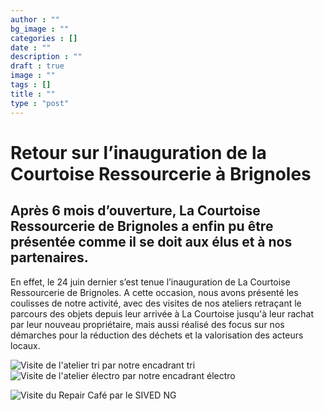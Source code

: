 ```yaml
---
author : ""
bg_image : ""
categories : []
date : ""
description : ""
draft : true
image : ""
tags : []
title : ""
type : "post"
---
```


# Retour sur l’inauguration de la Courtoise Ressourcerie à Brignoles

## Après 6 mois d’ouverture, La Courtoise Ressourcerie de Brignoles a enfin pu être présentée comme il se doit aux élus et à nos partenaires.

En effet, le 24 juin dernier s’est tenue l’inauguration de La Courtoise Ressourcerie de Brignoles. A cette occasion, nous avons présenté les coulisses de notre activité, avec des visites de nos ateliers retraçant le parcours des objets depuis leur arrivée à La Courtoise jusqu'à leur rachat par leur nouveau propriétaire, mais aussi réalisé des focus sur nos démarches pour la réduction des déchets et la valorisation des acteurs locaux.

![Visite de l'atelier tri par notre encadrant tri](/images/20220624_163034.jpg "Visite de l'atelier tri")![Visite de l'atelier électro par notre encadrant électro](/images/20220624_164041.jpg "Visite de l'atelier électro")

![Visite du Repair Café par le SIVED NG](/images/20220624_170036.jpg "Visite du Repair Café")